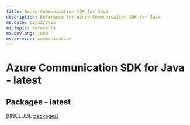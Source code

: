 ```yaml
---
title: Azure Communication SDK for Java
description: Reference for Azure Communication SDK for Java
ms.date: 08/12/2025
ms.topic: reference
ms.devlang: java
ms.service: communication
---
```

# Azure Communication SDK for Java - latest
## Packages - latest
[!INCLUDE [packages](communication-index.md)]